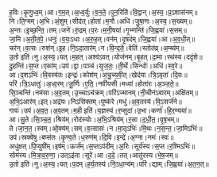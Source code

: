 

  
ह॒विः।कृ॒णु॒ध्व॒म्।आ।ग॒म॒त्।अ॒ध्व॒र्युः।व॒न॒ते॒।पुन॒रिति॑।वि॒द्वान्।अ॒स्य॒।प्र॒ऽशास॑नम्॥  
नि।ति॒ग्मम्।अ॒भि।अं॒शुम्।सीद॑त्।होता॑।म॒नौ।अधि॑।जु॒षा॒णः।अ॒स्य॒।स॒ख्यम्॥  
अ॒न्तः।इ॒च्छ॒न्ति॒।तम्।जने॑।रु॒द्रम्।प॒रः।म॒नी॒षया॑।गृ॒भ्णन्ति॑।जि॒ह्वया॑।स॒सम्॥  
जा॒मि।अ॒ती॒त॒पे॒।धनुः॑।व॒यः॒ऽधाः।अ॒रु॒ह॒त्।वन॑म्।दृ॒षद॑म्।जि॒ह्वया॑।आ।अ॒व॒धी॒त्॥  
चर॑न्।व॒त्सः।रुश॑न्।इ॒ह।नि॒ऽदा॒तार॑म्।न।वि॒न्द॒ते॒।वेति॑।स्तोत॑व्र्।अ॒म्ब्य॑म्॥  
उ॒तो इति॑।नु।अ॒स्य॒।यत्।म॒हत्।अश्व॑ऽवत्।योज॑नम्।बृ॒हत्।दा॒मा।रथ॑स्य।ददृ॑शे॥  
दु॒हन्ति॑।स॒प्त।एका॑म्।उप॑।द्वा।पञ्च॑।सृ॒ज॒तः॒।ती॒र्थे।सिन्धोः॑।अधि॑।स्व॒रे॥  
आ।द॒शऽभिः॑।वि॒वस्व॑तः।इन्द्रः॑।कोश॑म्।अ॒चु॒च्य॒वी॒त्।खेद॑या।त्रि॒ऽवृता॑।दि॒वः॥  
परि॑।त्रि॒ऽधातुः॑।अ॒ध्व॒रम्।जू॒र्णिः।ए॒ति॒।नवी॑यसी।मध्वा॑।होता॑रः।अ॒ञ्ज॒ते॒॥  
सि॒ञ्चन्ति॑।नम॑सा।अ॒व॒तम्।उ॒च्चाऽच॑क्रम्।परि॑ऽज्मानम्।नी॒चीन॑ऽबारम्।अक्षि॑तम्॥  
अ॒भि॒ऽआर॑म्।इत्।अद्र॑यः।निऽसि॑क्तम्।पुष्क॑रे।मधु॑।अ॒व॒तस्य॑।वि॒ऽसर्ज॑ने॥  
गावः॑।उप॑।अ॒व॒त॒।अ॒व॒तम्।म॒ही इति॑।य॒ज्ञस्य॑।र॒प्सुदा॑।उ॒भा।कर्णा॑।हि॒र॒ण्यया॑॥  
आ।सु॒ते।सि॒ञ्च॒त॒।श्रिय॑म्।रोद॑स्योः।अ॒भि॒ऽश्रिय॑म्।र॒सा।द॒धी॒त॒।वृ॒ष॒भम्॥  
ते।जा॒न॒त॒।स्वम्।ओ॒क्य॑म्।सम्।व॒त्सासः॑।न।मा॒तृऽभिः॑।मि॒थः।न॒स॒न्त॒।जा॒मिऽभिः॑॥  
उप॑।स्रक्वे॑षु।बप्स॑तः।कृ॒ण्व॒ते।ध॒रुण॑म्।दि॒वि।इन्द्रे॑।अ॒ग्ना।नमः॑।स्वः॑॥  
अधु॑क्षत्।पि॒प्युषी॑म्।इष॑म्।ऊर्ज॑म्।स॒प्तऽप॑दीम्।अ॒रिः।सूर्य॑स्य।स॒प्त।र॒श्मिऽभिः॑॥  
सोम॑स्य।मि॒त्रा॒व॒रु॒णा॒।उत्ऽइ॑ता।सूरे॑।आ।द॒दे॒।तत्।आतु॑रस्य।भे॒ष॒जम्॥  
उ॒तो इति॑।नु।अ॒स्य॒।यत्।प॒दम्।ह॒र्य॒तस्य॑।नि॒ऽधा॒न्य॑म्।परि॑।द्याम्।जि॒ह्वया॑।अ॒त॒न॒त्॥  
